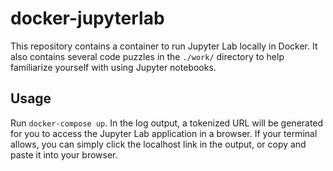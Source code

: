 # docker-jupyterlab

This repository contains a container to run Jupyter Lab locally in Docker. It also contains several code puzzles in the
`./work/` directory to help familiarize yourself with using Jupyter notebooks.

## Usage

Run `docker-compose up`. In the log output, a tokenized URL will be generated for you to access the Jupyter Lab
application in a browser. If your terminal allows, you can simply click the localhost link in the output, or copy and
paste it into your browser.
